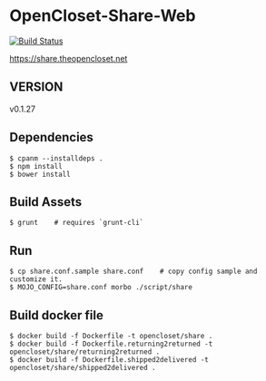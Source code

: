 # OpenCloset-Share-Web #

[![Build Status](https://travis-ci.org/opencloset/monitor.svg?branch=v0.1.27)](https://travis-ci.org/opencloset/OpenCloset-Share-Web)

https://share.theopencloset.net

## VERSION ##

v0.1.27

## Dependencies ##

    $ cpanm --installdeps .
    $ npm install
    $ bower install

## Build Assets ##

    $ grunt    # requires `grunt-cli`

## Run ##

    $ cp share.conf.sample share.conf    # copy config sample and customize it.
    $ MOJO_CONFIG=share.conf morbo ./script/share

## Build docker file ##

    $ docker build -f Dockerfile -t opencloset/share .
    $ docker build -f Dockerfile.returning2returned -t opencloset/share/returning2returned .
    $ docker build -f Dockerfile.shipped2delivered -t opencloset/share/shipped2delivered .
